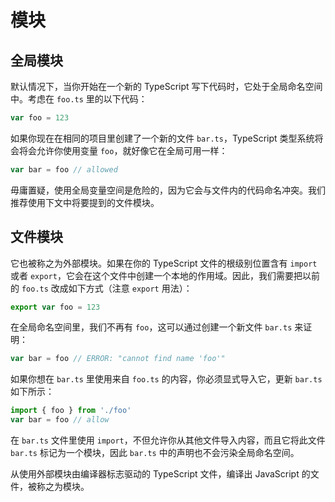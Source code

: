 # 模块

## 全局模块

默认情况下，当你开始在一个新的 TypeScript 写下代码时，它处于全局命名空间中。考虑在 `foo.ts` 里的以下代码：

```typescript
var foo = 123
```

如果你现在在相同的项目里创建了一个新的文件 `bar.ts`，TypeScript 类型系统将会将会允许你使用变量 `foo`，就好像它在全局可用一样：

```typescript
var bar = foo // allowed
```

毋庸置疑，使用全局变量空间是危险的，因为它会与文件内的代码命名冲突。我们推荐使用下文中将要提到的文件模块。

## 文件模块

它也被称之为外部模块。如果在你的 TypeScript 文件的根级别位置含有 `import` 或者 `export`，它会在这个文件中创建一个本地的作用域。因此，我们需要把以前的 `foo.ts` 改成如下方式（注意 `export` 用法）：

```typescript
export var foo = 123
```

在全局命名空间里，我们不再有 `foo`，这可以通过创建一个新文件 `bar.ts` 来证明：

```typescript
var bar = foo // ERROR: "cannot find name 'foo'"
```

如果你想在 `bar.ts` 里使用来自 `foo.ts` 的内容，你必须显式导入它，更新 `bar.ts` 如下所示：

```typescript
import { foo } from './foo'
var bar = foo // allow
```

在 `bar.ts` 文件里使用 `import`，不但允许你从其他文件导入内容，而且它将此文件 `bar.ts` 标记为一个模块，因此 `bar.ts` 中的声明也不会污染全局命名空间。

从使用外部模块由编译器标志驱动的 TypeScript 文件，编译出 JavaScript 的文件，被称之为模块。